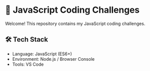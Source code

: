 # 🚀 JavaScript Coding Challenges

Welcome! This repository contains my JavaScript coding challenges.

## 🛠️ Tech Stack

- Language: JavaScript (ES6+)
- Environment: Node.js / Browser Console
- Tools: VS Code

